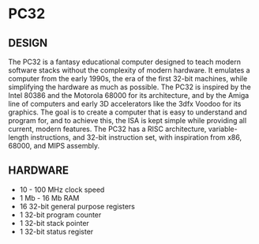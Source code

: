 # PC32

## DESIGN

The PC32 is a fantasy educational computer designed to teach modern software stacks without the
complexity of modern hardware. It emulates a computer from the early 1990s, the era of the first
32-bit machines, while simplifying the hardware as much as possible. The PC32 is inspired by the
Intel 80386 and the Motorola 68000 for its architecture, and by the Amiga line of computers and
early 3D accelerators like the 3dfx Voodoo for its graphics. The goal is to create a computer
that is easy to understand and program for, and to achieve this, the ISA is kept simple while
providing all current, modern features. The PC32 has a RISC architecture, variable-length
instructions, and 32-bit instruction set, with inspiration from x86, 68000, and MIPS assembly.

## HARDWARE

- 10 - 100 MHz clock speed
- 1 Mb - 16 Mb RAM
- 16 32-bit general purpose registers
- 1 32-bit program counter
- 1 32-bit stack pointer
- 1 32-bit status register
